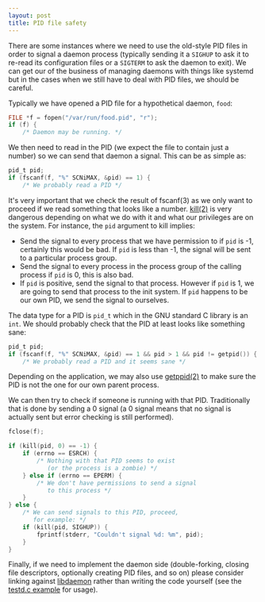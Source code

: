 ```yaml
---
layout: post
title: PID file safety
---
```


There are some instances where we need to use the old-style PID files in order
to signal a daemon process (typically sending it a `SIGHUP` to ask it to
re-read its configuration files or a `SIGTERM` to ask the daemon to exit). We
can get our of the business of managing daemons with things like systemd but in
the cases when we still have to deal with PID files, we should be careful.

Typically we have opened a PID file for a hypothetical daemon, `food`:

```c
FILE *f = fopen("/var/run/food.pid", "r");
if (f) {
    /* Daemon may be running. */
```

We then need to read in the PID (we expect the file to contain just a number)
so we can send that daemon a signal.  This can be as simple as:

```c
pid_t pid;
if (fscanf(f, "%" SCNiMAX, &pid) == 1) {
    /* We probably read a PID */
```

It's very important that we check the result of fscanf(3) as we only want to
proceed if we read something that looks like a number. [kill(2)](http://man7.org/linux/man-pages/man2/kill.2.html) is very
dangerous depending on what we do with it and what our privileges are on the
system.  For instance, the `pid` argument to kill implies:

* Send the signal to every process that we have permission to if `pid` is -1, certainly this would be bad.  If `pid` is less than -1, the signal will be sent to a particular process group.
* Send the signal to every process in the process group of the calling process if `pid` is 0, this is also bad.
* If `pid` is positive, send the signal to that process.  However if `pid` is 1, we are going to send that process to the init system. If `pid` happens to be our own PID, we send the signal to ourselves.

The data type for a PID is `pid_t` which in the GNU standard C library is an
`int`. We should probably check that the PID at least looks like something
sane:

```c
pid_t pid;
if (fscanf(f, "%" SCNiMAX, &pid) == 1 && pid > 1 && pid != getpid()) {
    /* We probably read a PID and it seems sane */
```

Depending on the application, we may also use [getppid(2)](http://man7.org/linux/man-pages/man2/getpid.2.html) to make sure the PID is not the one for our own parent process.

We can then try to check if someone is running with that PID.  Traditionally
that is done by sending a 0 signal (a 0 signal means that no signal is actually
sent but error checking is still performed).

```c
fclose(f);

if (kill(pid, 0) == -1) {
    if (errno == ESRCH) {
        /* Nothing with that PID seems to exist
           (or the process is a zombie) */
    } else if (errno == EPERM) {
        /* We don't have permissions to send a signal
           to this process */
    }
} else {
    /* We can send signals to this PID, proceed,
       for example: */
    if (kill(pid, SIGHUP)) {
        fprintf(stderr, "Couldn't signal %d: %m", pid);
    }
}
```

Finally, if we need to implement the daemon side (double-forking, closing file
descriptors, optionally creating PID files, and so on) please consider linking
against [libdaemon](http://0pointer.de/lennart/projects/libdaemon/) rather than
writing the code yourself (see the [testd.c example](http://0pointer.de/lennart/projects/libdaemon/reference/html/index.html) for usage).
